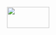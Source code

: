 <img src='https://cdn.shopify.com/s/files/1/0723/7887/files/Code_Quill_2015-11-23_First_Amendment_to_US_Constitution_large.JPG?15697136215523349055' style='width: 100px; height: 50px'>